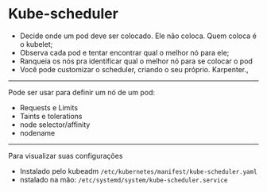 # Kube-scheduler

- Decide onde um pod deve ser colocado. Ele não coloca. Quem coloca é o kubelet;
- Observa cada pod e tentar encontrar qual o melhor nó para ele;
- Ranqueia os nós pra identificar qual o melhor nó para se colocar o pod
- Você pode customizar o scheduler, criando o seu próprio. Karpenter.,
---
Pode ser usar para definir um nó de um pod:
- Requests e Limits
- Taints e tolerations
- node selector/affinity
- nodename
---
Para visualizar suas configurações
- Instalado pelo kubeadm `/etc/kubernetes/manifest/kube-scheduler.yaml`
- nstalado na mão: `/etc/systemd/system/kube-scheduler.service`